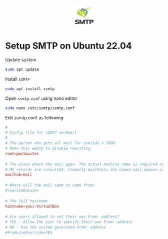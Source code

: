 <p align="center">
  <img src="../image/smtp-logo.png" />
</p>

# Setup SMTP on Ubuntu 22.04

Update system
```bash
sudo apt update
```

Install `sSMTP`
```bash
sudo apt install ssmtp
```

Open `ssmtp.conf` using nano editor
```bash
sudo nano /etc/ssmtp/ssmtp.conf
```

Edit ssmtp.conf as following
```conf
#
# Config file for sSMTP sendmail
#
# The person who gets all mail for userids < 1000
# Make this empty to disable rewriting.
root=postmaster

# The place where the mail goes. The actual machine name is required no 
# MX records are consulted. Commonly mailhosts are named mail.domain.com
mailhub=mail

# Where will the mail seem to come from?
#rewriteDomain=

# The full hostname
hostname=yasi-VirtualBox

# Are users allowed to set their own From: address?
# YES - Allow the user to specify their own From: address
# NO - Use the system generated From: address
#FromLineOverride=YES
```
